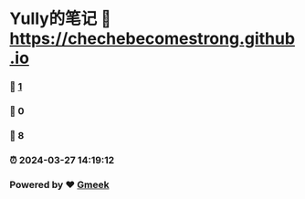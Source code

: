 # Yully的笔记 :link: https://chechebecomestrong.github.io 
### :page_facing_up: [1](https://chechebecomestrong.github.io/tag.html) 
### :speech_balloon: 0 
### :hibiscus: 8 
### :alarm_clock: 2024-03-27 14:19:12 
### Powered by :heart: [Gmeek](https://github.com/Meekdai/Gmeek)
